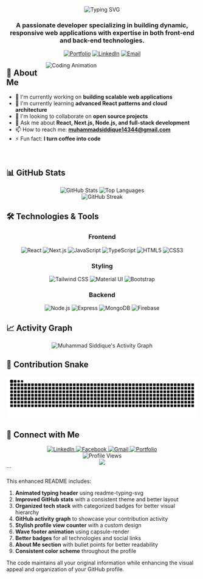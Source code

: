 <div align="center">
  <img src="https://readme-typing-svg.herokuapp.com?font=Fira+Code&weight=600&size=30&pause=1000&color=6E56CF&center=true&vCenter=true&random=false&width=600&height=70&lines=Hi+%F0%9F%91%8B+I'm+Muhammad+Siddique;Full+Stack+Developer;Building+Dynamic+Web+Applications" alt="Typing SVG" />
</div>

<h3 align="center">A passionate developer specializing in building dynamic, responsive web applications with expertise in both front-end and back-end technologies.</h3>

<div align="center">
  
  [![Portfolio](https://img.shields.io/badge/Portfolio-muhammadsiddique.vercel.app-blue?style=for-the-badge&logo=vercel&logoColor=white)](https://muhammadsiddique.vercel.app/)
  [![LinkedIn](https://img.shields.io/badge/LinkedIn-Connect-0077B5?style=for-the-badge&logo=linkedin&logoColor=white)](https://www.linkedin.com/in/muhammad-siddique-68b5ab303/)
  [![Email](https://img.shields.io/badge/Email-Contact-D14836?style=for-the-badge&logo=gmail&logoColor=white)](mailto:muhammadsiddique14344@gmail.com)
  
</div>

<img align="right" width="400" src="https://camo.githubusercontent.com/1a28adbdab3fbb859ff593fcb88c8af70f97abebd21879da637ac2855d5a98ea/68747470733a2f2f7777772e77656232347a6f6e652e636f6d2f77702d636f6e74656e742f75706c6f6164732f323032322f30392f3263373738655f38396430396333383062376234613039626364626362333239633437333462335f6d76322e676966" alt="Coding Animation" />

## 💫 About Me

- 🔭 I'm currently working on **building scalable web applications**
- 🌱 I'm currently learning **advanced React patterns and cloud architecture**
- 👯 I'm looking to collaborate on **open source projects**
- 💬 Ask me about **React, Next.js, Node.js, and full-stack development**
- 📫 How to reach me: **muhammadsiddique14344@gmail.com**
- ⚡ Fun fact: **I turn coffee into code**

<br>

## 📊 GitHub Stats

<div align="center">
  <img src="https://github-readme-stats.vercel.app/api?username=Siddique145&show_icons=true&theme=tokyonight&hide_border=true&include_all_commits=true&count_private=true" height="180" alt="GitHub Stats" />
  <img src="https://github-readme-stats.vercel.app/api/top-langs/?username=Siddique145&layout=compact&theme=tokyonight&hide_border=true" height="180" alt="Top Languages" />
</div>

<div align="center">
  <img src="https://github-readme-streak-stats.herokuapp.com/?user=Siddique145&theme=tokyonight&hide_border=true" alt="GitHub Streak" />
</div>

## 🛠️ Technologies & Tools

<div align="center">
  <h3>Frontend</h3>
  <img src="https://img.shields.io/badge/React-61DAFB?style=for-the-badge&logo=react&logoColor=black" alt="React" />
  <img src="https://img.shields.io/badge/Next.js-000000?style=for-the-badge&logo=next.js&logoColor=white" alt="Next.js" />
  <img src="https://img.shields.io/badge/JavaScript-F7DF1E?style=for-the-badge&logo=javascript&logoColor=black" alt="JavaScript" />
  <img src="https://img.shields.io/badge/TypeScript-3178C6?style=for-the-badge&logo=typescript&logoColor=white" alt="TypeScript" />
  <img src="https://img.shields.io/badge/HTML5-E34F26?style=for-the-badge&logo=html5&logoColor=white" alt="HTML5" />
  <img src="https://img.shields.io/badge/CSS3-1572B6?style=for-the-badge&logo=css3&logoColor=white" alt="CSS3" />
  
  <h3>Styling</h3>
  <img src="https://img.shields.io/badge/Tailwind_CSS-38B2AC?style=for-the-badge&logo=tailwind-css&logoColor=white" alt="Tailwind CSS" />
  <img src="https://img.shields.io/badge/Material_UI-0081CB?style=for-the-badge&logo=material-ui&logoColor=white" alt="Material UI" />
  <img src="https://img.shields.io/badge/Bootstrap-7952B3?style=for-the-badge&logo=bootstrap&logoColor=white" alt="Bootstrap" />
  
  <h3>Backend</h3>
  <img src="https://img.shields.io/badge/Node.js-339933?style=for-the-badge&logo=node.js&logoColor=white" alt="Node.js" />
  <img src="https://img.shields.io/badge/Express-000000?style=for-the-badge&logo=express&logoColor=white" alt="Express" />
  <img src="https://img.shields.io/badge/MongoDB-47A248?style=for-the-badge&logo=mongodb&logoColor=white" alt="MongoDB" />
  <img src="https://img.shields.io/badge/Firebase-FFCA28?style=for-the-badge&logo=firebase&logoColor=black" alt="Firebase" />
</div>

## 📈 Activity Graph
<div align="center">
  <img alt="Muhammad Siddique's Activity Graph" src="https://github-readme-activity-graph.vercel.app/graph?username=Siddique145&theme=tokyo-night&hide_border=true" />
</div>

## 🐍 Contribution Snake
<div align="center">
  <img src="https://raw.githubusercontent.com/Siddique145/Siddique145/output/snake.svg" alt="Snake animation" />
</div>

## 🔗 Connect with Me
<div align="center">
  <a href="https://www.linkedin.com/in/muhammad-siddique-68b5ab303/">
    <img src="https://img.shields.io/badge/LinkedIn-0077B5?style=for-the-badge&logo=linkedin&logoColor=white" alt="LinkedIn" />
  </a>
  <a href="https://www.facebook.com/profile.php?id=61550358442636">
    <img src="https://img.shields.io/badge/Facebook-1877F2?style=for-the-badge&logo=facebook&logoColor=white" alt="Facebook" />
  </a>
  <a href="mailto:muhammadsiddique14344@gmail.com">
    <img src="https://img.shields.io/badge/Gmail-D14836?style=for-the-badge&logo=gmail&logoColor=white" alt="Gmail" />
  </a>
  <a href="https://muhammadsiddique.vercel.app/">
    <img src="https://img.shields.io/badge/Portfolio-000000?style=for-the-badge&logo=vercel&logoColor=white" alt="Portfolio" />
  </a>
</div>

<div align="center">
  <img src="https://komarev.com/ghpvc/?username=Siddique145&label=Profile%20Views&color=6e56cf&style=for-the-badge" alt="Profile Views" />
</div>

<div align="center">
  <img src="https://capsule-render.vercel.app/api?type=waving&color=gradient&height=100&section=footer" />
</div>
```

This enhanced README includes:

1. **Animated typing header** using readme-typing-svg
2. **Improved GitHub stats** with a consistent theme and better layout
3. **Organized tech stack** with categorized badges for better visual hierarchy
4. **GitHub activity graph** to showcase your contribution activity
5. **Stylish profile view counter** with a custom design
6. **Wave footer animation** using capsule-render
7. **Better badges** for all technologies and social links
8. **About Me section** with bullet points for better readability
9. **Consistent color scheme** throughout the profile

The code maintains all your original information while enhancing the visual appeal and organization of your GitHub profile.

<Actions>
  <Action name="Add trophies section" description="Add GitHub trophies to showcase achievements" />
  <Action name="Add project highlights" description="Showcase your top projects with descriptions and links" />
  <Action name="Add workflow status badges" description="Add CI/CD workflow status badges for your repositories" />
  <Action name="Add custom metrics" description="Add more detailed GitHub metrics using custom widgets" />
  <Action name="Add blog posts section" description="Add a dynamic section that shows your latest blog posts" />
</Actions>
